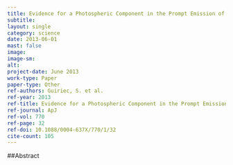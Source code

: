 ```yaml
---
title: Evidence for a Photospheric Component in the Prompt Emission of the Short GRB 120323A and Its Effects on the GRB Hardness-Luminosity Relation
subtitle: 
layout: single
category: science
date: 2013-06-01
mast: false
image: 
image-sm: 
alt: 
project-date: June 2013
work-type: Paper
paper-type: Other
ref-authors: Guiriec, S. et al.
ref-year: 2013
ref-title: Evidence for a Photospheric Component in the Prompt Emission of the Short GRB 120323A and Its Effects on the GRB Hardness-Luminosity Relation
ref-journal: ApJ
ref-vol: 770
ref-page: 32
ref-doi: 10.1088/0004-637X/770/1/32
cite-count: 105
---
```



##Abstract
